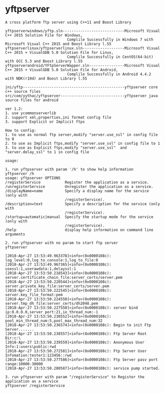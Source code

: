 # yftpserver
    
    A cross platform ftp server using C++11 and Boost Library

    yftpserverwindows/yftp.sln----------------------------Microsoft Visual C++ 2015 Solution File for Windows,
                                Complile Successfully in Windows 7 with Microsoft Visual C++ 2015 and Boost Library l.55
    yftpserverlinux/yftpserverlinux.sln-------------------Microsoft Visual C++ 2015 + VisualGDB 5.0 Solution File for Linux,
                                Complile Successfully in CentOS(64-bit) with GCC 5.3 and Boost Library l.55
    yftpserverandroid/YFtpServerWapper.sln----------------Microsoft Visual C++ 2015 + VisualGDB 5.0 Solution File for Android,
                                Complile Successfully in Android 4.4.2 with NDK(r10d) and Boost Library l.55

    jni/yftp----------------------------------------------yftpserver core c++ source files
    src/com/yythac/yftpserver-----------------------------yftpserver java source files for android

	ver 1.2:
	1. use ycommonserverlib
	2. support xml,properties,ini format config file
	3. support Explicit or Implicit ftps
	
	How to config:
	1. to use as normal ftp server,modify "server.use_ssl" in config file to 0
	2. to use as Implicit ftps,modify "server.use_ssl" in config file to 1
	3. to use as Explicit ftps,modify "server.use_ssl"  and  "server.delay_ssl" to 1 in config file
	
	usage:
	
	1. run yftpserver with param '/h' to show help information
	yftpserver /h
	usage: yftpserver OPTIONS
	/registerService           Register the application as a service.
	/unregisterService         Unregister the application as a service.
	/displayName=name          Specify a display name for the service (only with
							   /registerService).
	/description=text          Specify a description for the service (only with
							   /registerService).
	/startup=automatic|manual  Specify the startup mode for the service (only with
							   /registerService).
	/help                      display help information on command line arguments
	
	2. run yftpserver with no param to start ftp server
	yftpserver
	
	[2018-Apr-27 13:53:49.963378]<info>(0x0000108c): log_level:0,log_to_console:1,log_to_file:0
	[2018-Apr-27 13:53:49.967365]<info>(0x0000108c): usessl:1,userawdata:1,delayssl:1
	[2018-Apr-27 13:53:50.218543]<info>(0x0000108c): server.certificate_chain_file:server_certs/server.pem
	[2018-Apr-27 13:53:50.220544]<info>(0x0000108c): server.private_key_file:server_certs/server.pem
	[2018-Apr-27 13:53:50.222545]<info>(0x0000108c): server.key_file_format:pem
	[2018-Apr-27 13:53:50.224550]<info>(0x0000108c): server.tmp_dh_file:server_certs/dh2048.pem
	[2018-Apr-27 13:53:50.227550]<info>(0x0000108c): server bind ip:0.0.0.0,server port:21,io_thread_num:-1
	[2018-Apr-27 13:53:50.230552]<info>(0x0000108c): pool_min_thread_num:5,pool_max_thread_num:32
	[2018-Apr-27 13:53:50.236574]<info>(0x0000108c): Begin to init Ftp Server.......
	[2018-Apr-27 13:53:50.238557]<info>(0x0000108c): Ftp Server Root Dir:c:\
	[2018-Apr-27 13:53:50.239559]<info>(0x0000108c): Anonymous User Info:1:users\public:rwd
	[2018-Apr-27 13:53:50.272581]<info>(0x0000108c): Ftp Server User Infomation:tester1:123456::rwd
	[2018-Apr-27 13:53:50.277586]<info>(0x0000108c): Ftp Server pasv port range:10000-30000
	[2018-Apr-27 13:53:50.280587]<info>(0x0000108c): service pump started.
	
	3. run yftpserver with param "/registerService" to Register the application as a service
	yftpserver /registerService
	